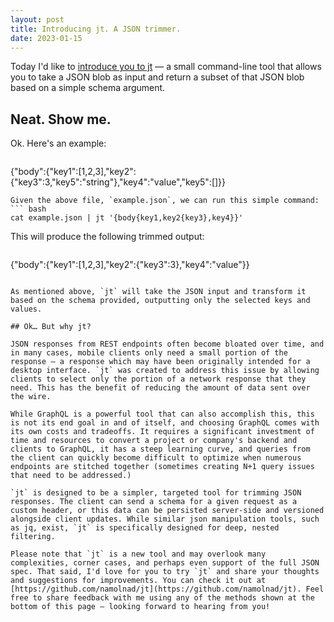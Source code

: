 ```yaml
---
layout: post
title: Introducing jt. A JSON trimmer.
date: 2023-01-15
---
```


Today I'd like to [introduce you to jt](https://github.com/namolnad/jt) — a small command-line tool that allows you to take a JSON blob as input and return a subset of that JSON blob based on a simple schema argument.

## Neat. Show me.

Ok. Here's an example:

> ``` js
{"body":{"key1":[1,2,3],"key2":{"key3":3,"key5":"string"},"key4":"value","key5":[]}}
```
Given the above file, `example.json`, we can run this simple command:
``` bash
cat example.json | jt '{body{key1,key2{key3},key4}}'
```
This will produce the following trimmed output:
> ``` js
{"body":{"key1":[1,2,3],"key2":{"key3":3},"key4":"value"}}
```

As mentioned above, `jt` will take the JSON input and transform it based on the schema provided, outputting only the selected keys and values.

## Ok… But why jt?

JSON responses from REST endpoints often become bloated over time, and in many cases, mobile clients only need a small portion of the response — a response which may have been originally intended for a desktop interface. `jt` was created to address this issue by allowing clients to select only the portion of a network response that they need. This has the benefit of reducing the amount of data sent over the wire.

While GraphQL is a powerful tool that can also accomplish this, this is not its end goal in and of itself, and choosing GraphQL comes with its own costs and tradeoffs. It requires a significant investment of time and resources to convert a project or company's backend and clients to GraphQL, it has a steep learning curve, and queries from the client can quickly become difficult to optimize when numerous endpoints are stitched together (sometimes creating N+1 query issues that need to be addressed.)

`jt` is designed to be a simpler, targeted tool for trimming JSON responses. The client can send a schema for a given request as a custom header, or this data can be persisted server-side and versioned alongside client updates. While similar json manipulation tools, such as jq, exist, `jt` is specifically designed for deep, nested filtering.

Please note that `jt` is a new tool and may overlook many complexities, corner cases, and perhaps even support of the full JSON spec. That said, I'd love for you to try `jt` and share your thoughts and suggestions for improvements. You can check it out at [https://github.com/namolnad/jt](https://github.com/namolnad/jt). Feel free to share feedback with me using any of the methods shown at the bottom of this page — looking forward to hearing from you!
